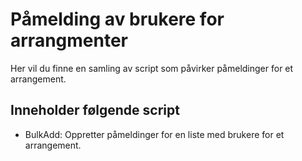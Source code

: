 # Påmelding av brukere for arrangmenter

Her vil du finne en samling av script som påvirker påmeldinger for et arrangement.

## Inneholder følgende script

* BulkAdd: Oppretter påmeldinger for en liste med brukere for et arrangement.